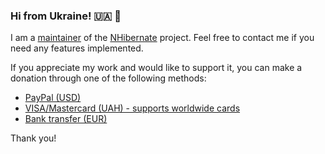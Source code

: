 ### Hi from Ukraine! 🇺🇦 👋

I am a [maintainer](https://github.com/nhibernate/nhibernate-core/pulls?q=is%3Apr+author%3Abahusoid) of the [NHibernate](https://github.com/nhibernate/nhibernate-core) project. Feel free to contact me if you need any features implemented.

If you appreciate my work and would like to support it, you can make a donation through one of the following methods:

* [PayPal (USD)](https://www.paypal.com/donate/?business=23BD4FQNAYLUE&no_recurring=0&currency_code=USD)
* [VISA/Mastercard (UAH) - supports worldwide cards](https://mobile-app.pumb.ua/YsKC3cQ5phhn8oNb7)
* [Bank transfer (EUR)](https://gist.github.com/bahusoid/c3778aa5c7fcbcb2d0697c363e428230)

Thank you!
